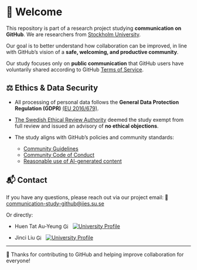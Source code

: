 # 👋 Welcome



This repository is part of a research project studying **communication on GitHub**.
We are researchers from [Stockholm University](https://www.su.se/institute-for-international-economic-studies/).

Our goal is to better understand how collaboration can be improved, in line with GitHub’s vision of a **safe, welcoming, and productive community**.

Our study focuses only on **public communication** that GitHub users have voluntarily shared according to GitHub [Terms of Service](https://docs.github.com/en/site-policy/github-terms/github-terms-of-service).





## ⚖️ Ethics & Data Security

* All processing of personal data follows the **General Data Protection Regulation (GDPR)** [(EU 2016/679)](https://gdpr-info.eu/).
* [The Swedish Ethical Review Authority](https://etikprovningsmyndigheten.se/en/) deemed the study exempt from full review and issued an advisory of **no ethical objections**.
* The study aligns with GitHub’s policies and community standards:

  * [Community Guidelines](https://docs.github.com/en/site-policy/github-terms/github-community-guidelines)
  * [Community Code of Conduct](https://docs.github.com/en/site-policy/github-terms/github-community-code-of-conduct)
  * [Reasonable use of AI-generated content](https://docs.github.com/en/site-policy/github-terms/github-community-code-of-conduct#reasonable-use-of-ai-generated-content)


## 📬 Contact

If you have any questions, please reach out via our project email: 📧 [communication-study-github@iies.su.se](mailto:communication-study-github@iies.su.se)

Or directly:


- Huen Tat Au-Yeung  <a href="https://github.com/huentat" title="GitHub"><img src="https://cdn.jsdelivr.net/npm/simple-icons@v9/icons/github.svg" alt="GitHub" height="16" style="vertical-align: text-bottom; margin-right: 6px;"></a>
  <a href="https://www.su.se/english/profiles/huau1432-1.511717" title="University Profile"><img src="https://img.icons8.com/ios-filled/16/000000/university.png" alt="University Profile" style="vertical-align: text-bottom;"></a>

- Jinci Liu <a href="https://github.com/jinciliu" title="GitHub"><img src="https://cdn.jsdelivr.net/npm/simple-icons@v9/icons/github.svg" alt="GitHub" height="16" style="vertical-align: text-bottom; margin-right: 6px;"></a>
  <a href="https://www.su.se/english/profiles/jili4163-1.511497" title="University Profile"><img src="https://img.icons8.com/ios-filled/16/000000/university.png" alt="University Profile" style="vertical-align: text-bottom;"></a>
---

🤝 Thanks for contributing to GitHub and helping improve collaboration for everyone!
